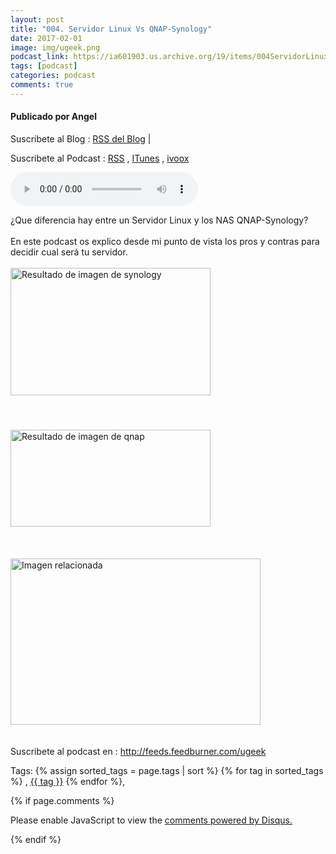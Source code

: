 ```yaml
---
layout: post
title: "004. Servidor Linux Vs QNAP-Synology"
date: 2017-02-01
image: img/ugeek.png
podcast_link: https://ia601903.us.archive.org/19/items/004ServidorLinuxVsQNapSynology/%23004%20Servidor%20Linux%20Vs%20QNap-Synology.mp3
tags: [podcast]
categories: podcast
comments: true
---
```

#### Publicado por Angel

Suscribete al Blog :  [RSS del Blog](http://feeds.feedburner.com/uGeekBlog) |

Suscribete al Podcast :  [RSS](http://feeds.feedburner.com/ugeek) , [ITunes](https://itunes.apple.com/us/podcast/ugeek/id1201421866?mt=2) , [ivoox](https://www.ivoox.com/podcast-ugeek_sq_f1383493_1.html)

<audio controls>
  <source src="https://ia601903.us.archive.org/19/items/004ServidorLinuxVsQNapSynology/%23004%20Servidor%20Linux%20Vs%20QNap-Synology.mp3" type="audio/mpeg">
Your browser does not support the audio element.
</audio>
<!-- ---------------------------------------------------Pon aquí el audio-------------------------------------------------------- -->

¿Que diferencia hay entre un Servidor Linux y los NAS QNAP-Synology?<br /><br />En este podcast os explico desde mi punto de vista los pros y contras para decidir cual será tu servidor.<br /><br /><img alt="Resultado de imagen de synology" class="irc_mi inEonTBR83HI-pQOPx8XEepE" height="204" src="https://i.blogs.es/1011af/ds1515/original.jpg" style="margin-top: 0px;" width="320" /><img alt="Resultado de imagen de qnap" class="irc_mi i9LfCYMe1LNQ-pQOPx8XEepE" height="155" src="https://hardzone.es/app/uploads/2016/10/QNAP-TS-531X-edit.jpg?x=690" style="margin-top: 55px;" width="320" /><br /><br /><br /><br /><img alt="Imagen relacionada" class="irc_mi iynz_MDXkLVs-pQOPx8XEepE" height="266" src="https://i0.wp.com/www.wegotserved.com/wp-content/uploads/2014/04/hp-microserver-gen8-3.jpg" style="margin-top: 0px;" width="400" /><br /><br /><br />Suscribete al podcast en : http://feeds.feedburner.com/ugeek




<!-- TAGS Y COMENTARIOS -->

Tags: {% assign sorted_tags = page.tags | sort %} {% for tag in sorted_tags %} , <span class="tag"><a href="/search#{{ tag }}">{{ tag }}</a></span> {% endfor %},



{% if page.comments %}
<div id="disqus_thread"></div>
<script>

/**
*  RECOMMENDED CONFIGURATION VARIABLES: EDIT AND UNCOMMENT THE SECTION BELOW TO INSERT DYNAMIC VALUES FROM YOUR PLATFORM OR CMS.
*  LEARN WHY DEFINING THESE VARIABLES IS IMPORTANT: https://disqus.com/admin/universalcode/#configuration-variables*/
/*
var disqus_config = function () {
this.page.url = PAGE_URL;  // Replace PAGE_URL with your page's canonical URL variable
this.page.identifier = PAGE_IDENTIFIER; // Replace PAGE_IDENTIFIER with your page's unique identifier variable
};
*/
(function() { // DON'T EDIT BELOW THIS LINE
var d = document, s = d.createElement('script');
s.src = 'https://https-angelbcn-github-io-ugeek.disqus.com/embed.js';
s.setAttribute('data-timestamp', +new Date());
(d.head || d.body).appendChild(s);
})();
</script>
<noscript>Please enable JavaScript to view the <a href="https://disqus.com/?ref_noscript">comments powered by Disqus.</a></noscript>


{% endif %}
